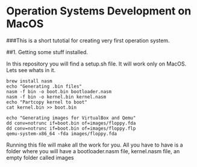 # Operation Systems Development on MacOS

###This is a short tutotial for creating very first operation system.

##1. Getting some stuff installed.

In this repository you will find a setup.sh file. It will work only on MacOS. Lets see whats in it.
~~~
brew install nasm
echo "Generating .bin files"
nasm -f bin -o boot.bin bootloader.nasm
nasm -f bin -o kernel.bin kernel.nasm
echo "Partcopy kernel to boot"
cat kernel.bin >> boot.bin

echo "Generating images for VirtualBox and Qemu"
dd conv=notrunc if=boot.bin of=images/floppy.fda
dd conv=notrunc if=boot.bin of=images/floppy.flp
qemu-system-x86_64 -fda images/floppy.fda
~~~
Running this file will make all the work for you. All you have to have is a folder where you will have a bootloader.nasm file, kernel.nasm file, an empty folder called images

